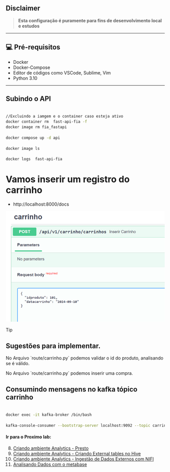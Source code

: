 ## Disclaimer
> **Esta configuração é puramente para fins de desenvolvimento local e estudos**
> 

---

## 💻 Pré-requisitos
* Docker
* Docker-Compose
* Editor de códigos como VSCode, Sublime, Vim
* Python 3.10
---

## Subindo o API

```bash 

//Excluindo a iamgem e o container caso esteja ativo 
docker container rm  fast-api-fia -f
docker image rm fia_fastapi 

docker compose up -d api

docker image ls

docker logs  fast-api-fia 

```

# Vamos inserir um registro do carrinho

* http://localhost:8000/docs

![FastApi](../content/api-fast-01.png)

> [!TIP]
> ## Sugestões para implementar.

<p>No Arquivo `route/carrinho.py` podemos validar o id do produto, analisando se é válido.</p>
<p>No Arquivo `route/carrinho.py` podemos inserir uma compra.</p>

## Consumindo mensagens no kafka tópico carrinho


```bash 

docker exec -it kafka-broker /bin/bash

kafka-console-consumer --bootstrap-server localhost:9092 --topic carrinho  --property print.timestamp=true --property print.key=true --property print.value=true --property print.partition=true --from-beginning
```

#### Ir para o Proximo lab:

8. [Criando ambiente Analytics - Presto ](../presto/README.md)
9. [Criando ambiente Analytics - Criando External tables no Hive](../hive/README.md)
10. [Criando ambiente Analytics - Ingestão de Dados Externos com NIFI](../nifi/README.md)
11. [Analisando Dados com o metabase](../metabase/README.md)